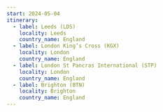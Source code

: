 ```yaml
---
start: 2024-05-04
itinerary:
  - label: Leeds (LDS)
    locality: Leeds
    country_name: England
  - label: London King’s Cross (KGX)
    locality: London
    country_name: England
  - label: London St Pancras International (STP)
    locality: London
    country_name: England
  - label: Brighton (BTN)
    locality: Brighton
    country_name: England
---
```

